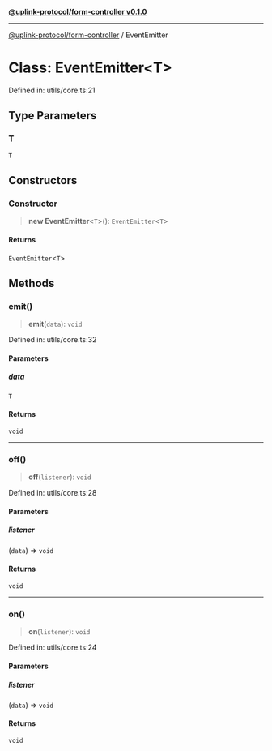 [**@uplink-protocol/form-controller v0.1.0**](../README.md)

***

[@uplink-protocol/form-controller](../globals.md) / EventEmitter

# Class: EventEmitter\<T\>

Defined in: utils/core.ts:21

## Type Parameters

### T

`T`

## Constructors

### Constructor

> **new EventEmitter**\<`T`\>(): `EventEmitter`\<`T`\>

#### Returns

`EventEmitter`\<`T`\>

## Methods

### emit()

> **emit**(`data`): `void`

Defined in: utils/core.ts:32

#### Parameters

##### data

`T`

#### Returns

`void`

***

### off()

> **off**(`listener`): `void`

Defined in: utils/core.ts:28

#### Parameters

##### listener

(`data`) => `void`

#### Returns

`void`

***

### on()

> **on**(`listener`): `void`

Defined in: utils/core.ts:24

#### Parameters

##### listener

(`data`) => `void`

#### Returns

`void`
